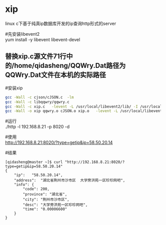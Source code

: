 # xip
linux c下基于纯真ip数据库开发的ip查询http形式的server


#先安装libevent2     
yum install -y libevent libevent-devel        


替换xip.c源文件71行中的/home/qidasheng/QQWry.Dat路径为QQWry.Dat文件在本机的实际路径            
-----------

#安装xip   
```Bash
gcc -Wall -c cjson/cJSON.c  -lm
gcc -Wall -c libqqwry/qqwry.c         
gcc -Wall -c xip.c   -levent -L /usr/local/libevent2/lib/ -I /usr/local/libevent2/include/          
gcc -Wall -o xip qqwry.o cJSON.o xip.o   -levent -L /usr/local/libevent2/lib/ -I /usr/local/libevent2/include/ -lm -liconv        
```


#运行            
./http -l 192.168.8.21 -p 8020 -d       


#使用     
http://192.168.8.21:8020/?type=getip&ip=58.50.20.14   


#结果    
```Vim
[qidasheng@master ~]$ curl "http://192.168.8.21:8020/?type=getip&ip=58.50.20.14"
{
	"ip":	"58.50.20.14",
	"address":	"湖北省荆州市沙市区  大学旁洪苑一区珍珍网吧",
	"info":	{
		"code":	200,
		"province":	"湖北省",
		"city":	"荆州市沙市区",
		"desc":	"大学旁洪苑一区珍珍网吧",
		"time":	"0.00006600"
	}
}
```
    


